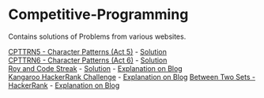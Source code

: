 # Competitive-Programming
Contains solutions of Problems from various websites.

[CPTTRN5 - Character Patterns (Act 5)](https://www.spoj.com/problems/CPTTRN5/) - [Solution](https://github.com/programmercave0/Competitive-Programming/blob/master/CPTTRN5/ptrn5.cpp)<br/>
[CPTTRN6 - Character Patterns (Act 6)](https://www.spoj.com/problems/CPTTRN6/) - [Solution](https://github.com/programmercave0/Competitive-Programming/blob/master/CPTTRN6/ptrn6.cpp)<br/>
[Roy and Code Streak](https://www.hackerearth.com/problem/algorithm/roy-and-code-streak/) - [Solution](https://github.com/programmercave0/Competitive-Programming/blob/master/RoyandCodeStreak.cpp) - [Explanation on Blog](https://programmercave0.github.io/blog/2019/10/24/Roy-and-Code-Streak-HackerEarth-Challenge)<br/>
[Kangaroo HackerRank Challenge](https://github.com/programmercave0/Competitive-Programming/blob/master/Kangaroo-HackerRank.cpp) - [Explanation on Blog](https://programmercave0.github.io/blog/2019/11/28/Kangaroo-HackerRank-Challenge-C++-Implementation)
[Between Two Sets - HackerRank](https://github.com/programmercave0/Competitive-Programming/blob/master/btween-two-sets-hackerrank.cpp) - [Explanation on Blog](https://programmercave0.github.io/blog/2019/11/29/Between-Two-Sets-HackerRank-Challenge-C++-Implementation)
